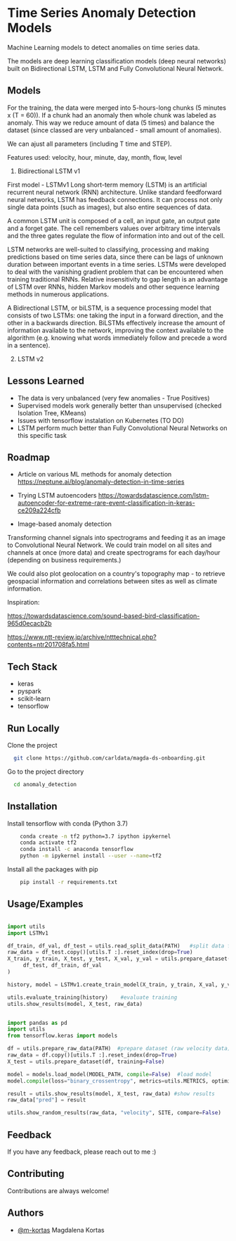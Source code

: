 
# Time Series Anomaly Detection Models

Machine Learning models to detect anomalies on time series data.

The models are deep learning classification models (deep neural networks) built on Bidirectional LSTM, LSTM and Fully Convolutional Neural Network.
       
## Models

For the training, the data were merged into 5-hours-long chunks (5 minutes x (T = 60)).
If a chunk had an anomaly then whole chunk was labeled as anomaly. 
This way we reduce amount of data (5 times) and balance the dataset 
(since classed are very unbalanced - small amount of anomalies).

We can ajust all parameters (including T time and STEP). 

Features used: velocity, hour, minute, day, month, flow, level
1. Bidirectional LSTM v1 

First model - LSTMv1
Long short-term memory (LSTM) is an artificial recurrent neural network (RNN)
architecture. Unlike standard feedforward neural networks, LSTM has 
feedback connections. It can process not only single data points 
(such as images), but also entire sequences of data.

A common LSTM unit is composed of a cell, an input gate, an output gate 
and a forget gate. The cell remembers values over arbitrary time intervals 
and the three gates regulate the flow of information into and out of the cell.

LSTM networks are well-suited to classifying, processing and making 
predictions based on time series data, since there can be lags of 
unknown duration between important events in a time series. LSTMs were 
developed to deal with the vanishing gradient problem that can be encountered 
when training traditional RNNs. Relative insensitivity to gap length is an 
advantage of LSTM over RNNs, hidden Markov models and other sequence learning 
methods in numerous applications.

A Bidirectional LSTM, or biLSTM, is a sequence processing model that 
consists of two LSTMs: one taking the input in a forward direction, 
and the other in a backwards direction. BiLSTMs effectively increase 
the amount of information available to the network, improving the context 
available to the algorithm (e.g. knowing what words immediately follow and
precede a word in a sentence).

2. LSTM v2 


## Lessons Learned

- The data is very unbalanced (very few anomalies - True Positives)
- Supervised models work generally better than unsupervised (checked Isolation Tree, KMeans)
- Issues with tensorflow instalation on Kubernetes (TO DO)
- LSTM perform much better than Fully Convolutional Neural Networks on this specific task

## Roadmap

- Article on various ML methods for anomaly detection
https://neptune.ai/blog/anomaly-detection-in-time-series


- Trying LSTM autoencoders 
https://towardsdatascience.com/lstm-autoencoder-for-extreme-rare-event-classification-in-keras-ce209a224cfb


- Image-based anomaly detection

Transforming channel signals into spectrograms and feeding it as an image to Convolutional Neural Network.
We could train model on all sites and channels at once (more data) and create spectrograms for each day/hour (depending on business requirements.)

We could also plot geolocation on a country's topography map - to retrieve geospacial information and correlations between sites as well as climate information. 

Inspiration: 

https://towardsdatascience.com/sound-based-bird-classification-965d0ecacb2b

https://www.ntt-review.jp/archive/ntttechnical.php?contents=ntr201708fa5.html

## Tech Stack

- keras
- pyspark
- scikit-learn
- tensorflow


## Run Locally

Clone the project

```bash
  git clone https://github.com/carldata/magda-ds-onboarding.git
```

Go to the project directory

```bash
  cd anomaly_detection
```
## Installation

Install tensorflow with conda (Python 3.7)

```bash
    conda create -n tf2 python=3.7 ipython ipykernel
    conda activate tf2
    conda install -c anaconda tensorflow
    python -m ipykernel install --user --name=tf2
```

Install all the packages with pip 

```bash
    pip install -r requirements.txt
```
## Usage/Examples

```python

import utils
import LSTMv1

df_train, df_val, df_test = utils.read_split_data(PATH)   #split data for training and prepare dataset
raw_data = df_test.copy()[utils.T :].reset_index(drop=True)  
X_train, y_train, X_test, y_test, X_val, y_val = utils.prepare_dataset(
     df_test, df_train, df_val
)

history, model = LSTMv1.create_train_model(X_train, y_train, X_val, y_val)  #train model 

utils.evaluate_training(history)    #evaluate training
utils.show_results(model, X_test, raw_data)

```

```python

import pandas as pd
import utils
from tensorflow.keras import models

df = utils.prepare_raw_data(PATH)  #prepare dataset (raw velocity data)
raw_data = df.copy()[utils.T :].reset_index(drop=True)  
X_test = utils.prepare_dataset(df, training=False)

model = models.load_model(MODEL_PATH, compile=False)  #load model 
model.compile(loss="binary_crossentropy", metrics=utils.METRICS, optimizer="adam")

result = utils.show_results(model, X_test, raw_data) #show results
raw_data["pred"] = result

utils.show_random_results(raw_data, "velocity", SITE, compare=False)

```

## Feedback

If you have any feedback, please reach out to me :) 

## Contributing

Contributions are always welcome!


## Authors

- [@m-kortas](https://www.github.com/m-kortas) Magdalena Kortas

